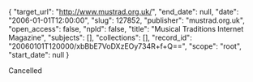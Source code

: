 {
  "target_url": "http://www.mustrad.org.uk/", 
  "end_date": null, 
  "date": "2006-01-01T12:00:00", 
  "slug": 127852, 
  "publisher": "mustrad.org.uk", 
  "open_access": false, 
  "npld": false, 
  "title": "Musical Traditions Internet Magazine", 
  "subjects": [], 
  "collections": [], 
  "record_id": "20060101T120000/xbBbE7VoDXzEOy734R+f+Q==", 
  "scope": "root", 
  "start_date": null
}

Cancelled
